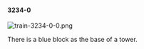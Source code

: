 #### 3234-0
![train-3234-0-0.png](https://github.com/lil-lab/nlvr/raw/master/nlvr/train/images/35/train-3234-0-0.png "train-3234-0-0.png")

There is a blue block as the base of a tower.